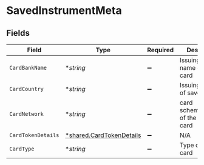 # SavedInstrumentMeta


## Fields

| Field                                                               | Type                                                                | Required                                                            | Description                                                         |
| ------------------------------------------------------------------- | ------------------------------------------------------------------- | ------------------------------------------------------------------- | ------------------------------------------------------------------- |
| `CardBankName`                                                      | **string*                                                           | :heavy_minus_sign:                                                  | Issuing bank name of saved card                                     |
| `CardCountry`                                                       | **string*                                                           | :heavy_minus_sign:                                                  | Issuing country of saved card                                       |
| `CardNetwork`                                                       | **string*                                                           | :heavy_minus_sign:                                                  | card scheme/network of the saved card                               |
| `CardTokenDetails`                                                  | [*shared.CardTokenDetails](../../models/shared/cardtokendetails.md) | :heavy_minus_sign:                                                  | N/A                                                                 |
| `CardType`                                                          | **string*                                                           | :heavy_minus_sign:                                                  | Type of saved card                                                  |